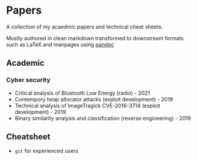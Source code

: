 # Papers

A collection of my acaedmic papers and technical cheat sheets.

Mostly authored in clean markdown transformed to downstream formats such as LaTeX and manpages using [pandoc](https://github.com/pandoc/dockerfiles)

## Academic

### Cyber security

-   Critical analysis of Bluetooth Low Energy (radio) - 2021
-   Contempory heap allocator attacks (exploit development) - 2019
-   Technical analysis of ImageTragick CVE-2016-3714 (exploit development) - 2019
-   Binary similarity analysis and classification (reverse engineering) - 2019

## Cheatsheet

-   `git` for experienced users
